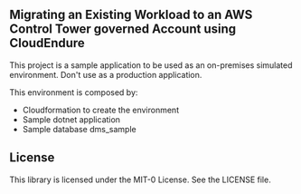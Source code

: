 ## Migrating an Existing Workload to an AWS Control Tower governed Account using CloudEndure

This project is a sample application to be used as an on-premises simulated environment. Don't use as a production application.

This environment is composed by:

* Cloudformation to create the environment
* Sample dotnet application
* Sample database dms_sample

## License

This library is licensed under the MIT-0 License. See the LICENSE file.


